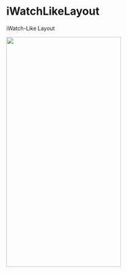 # iWatchLikeLayout
iWatch-Like Layout

<img src="https://user-images.githubusercontent.com/10692245/209566848-00307a0a-46bb-48ab-8dfe-cd3e7ef7c5d0.gif" width="300" height="600"/>
